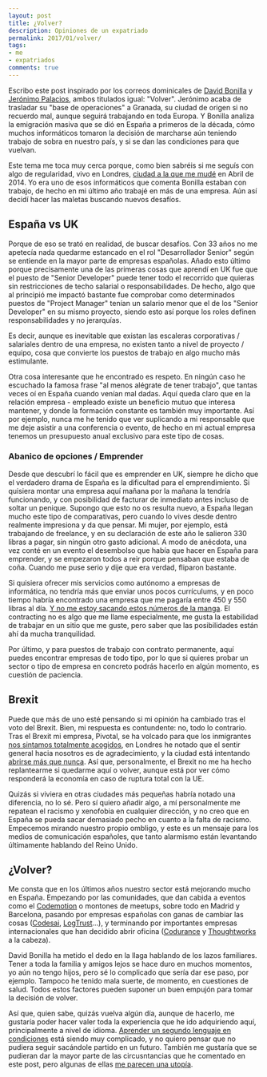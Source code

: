 ```yaml
---
layout: post
title: ¿Volver?
description: Opiniones de un expatriado
permalink: 2017/01/volver/
tags:
- me
- expatriados
comments: true
---
```


Escribo este post inspirado por los correos dominicales de [David Bonilla](http://us2.campaign-archive1.com/?u=374c664073e1a1fa3deca53b4&id=33d5cc4ff8&e=b93d18ec09) y [Jerónimo Palacios](http://us2.campaign-archive1.com/?u=6a0dd93f8651955858ab8633f&id=a9ff5e4957&e=96ff600f8b), ambos titulados igual: "Volver". Jerónimo acaba de trasladar su "base de operaciones" a Granada, su ciudad de origen si no recuerdo mal, aunque seguirá trabajando en toda Europa. Y Bonilla analiza la emigración masiva que se dió en España a primeros de la década, cómo muchos informáticos tomaron la decisión de marcharse aún teniendo trabajo de sobra en nuestro país, y si se dan las condiciones para que vuelvan.

<!--break-->

Este tema me toca muy cerca porque, como bien sabréis si me seguís con algo de regularidad, vivo en Londres, [ciudad a la que me mudé](/2015/04/trabajo-londres/) en Abril de 2014. Yo era uno de esos informáticos que comenta Bonilla estaban con trabajo, de hecho en mi último año trabajé en más de una empresa. Aún así decidí hacer las maletas buscando nuevos desafíos.

##  España vs UK

Porque de eso se trató en realidad, de buscar desafíos. Con 33 años no me apetecía nada quedarme estancado en el rol "Desarrollador Senior" según se entiende en la mayor parte de empresas españolas. Añado esto último porque precisamente una de las primeras cosas que aprendí en UK fue que el puesto de "Senior Developer" puede tener todo el recorrido que quieras sin restricciones de techo salarial o responsabilidades. De hecho, algo que al principió me impactó bastante fue comprobar como determinados puestos de "Project Manager" tenían un salario menor que el de los "Senior Developer" en su mismo proyecto, siendo esto así porque los roles definen responsabilidades y no jerarquías.

Es decir, aunque es inevitable que existan las escaleras corporativas / salariales dentro de una empresa, no existen tanto a nivel de proyecto / equipo, cosa que convierte los puestos de trabajo en algo mucho más estimulante.

Otra cosa interesante que he encontrado es respeto. En ningún caso he escuchado la famosa frase "al menos alégrate de tener trabajo", que tantas veces oí en España cuando venían mal dadas. Aquí queda claro que en la relación empresa - empleado existe un beneficio mutuo que interesa mantener, y donde la formación constante es también muy importante. Así por ejemplo, nunca me he tenido que ver suplicando a mi responsable que me deje asistir a una conferencia o evento, de hecho en mi actual empresa tenemos un presupuesto anual exclusivo para este tipo de cosas.

### Abanico de opciones / Emprender

Desde que descubrí lo fácil que es emprender en UK, siempre he dicho que el verdadero drama de España es la dificultad para el emprendimiento. Si quisiera montar una empresa aquí mañana por la mañana la tendría funcionando, y con posibilidad de facturar de inmediato antes incluso de soltar un penique. Supongo que esto no os resulta nuevo, a España llegan mucho este tipo de comparativas, pero cuando lo vives desde dentro realmente impresiona y da que pensar. Mi mujer, por ejemplo, está trabajando de freelance, y en su declaración de este año le salieron 330 libras a pagar, sin ningún otro gasto adicional. A modo de anécdota, una vez conté en un evento el desembolso que había que hacer en España para emprender, y se empezaron todos a reir porque pensaban que estaba de coña. Cuando me puse serio y dije que era verdad, fliparon bastante.

Si quisiera ofrecer mis servicios como autónomo a empresas de informática, no tendría más que enviar unos pocos currículums, y en poco tiempo habría encontrado una empresa que me pagaría entre 450 y 550 libras al día. [Y no me estoy sacando estos números de la manga](http://www.itjobswatch.co.uk/contracts/london/senior%20developer.do). El contracting no es algo que me llame especialmente, me gusta la estabilidad de trabajar en un sitio que me guste, pero saber que las posibilidades están ahí da mucha tranquilidad.

Por último, y para puestos de trabajo con contrato permanente, aquí puedes encontrar empresas de todo tipo, por lo que si quieres probar un sector o tipo de empresa en concreto podrás hacerlo en algún momento, es cuestión de paciencia.

## Brexit

Puede que más de uno esté pensando si mi opinión ha cambiado tras el voto del Brexit. Bien, mi respuesta es contundente: no, todo lo contrario. Tras el Brexit mi empresa, Pivotal, se ha volcado para que los inmigrantes [nos sintamos totalmente acogidos](https://twitter.com/pivotal/status/798227756156932096), en Londres he notado que el sentir general hacia nosotros es de agradecimiento, y la ciudad está intentando [abrirse más que nunca](https://www.london.gov.uk/about-us/mayor-london/londonisopen). Así que, personalmente, el Brexit no me ha hecho replantearme si quedarme aquí o volver, aunque está por ver cómo responderá la economía en caso de ruptura total con la UE.

Quizás si viviera en otras ciudades más pequeñas habría notado una diferencia, no lo sé. Pero sí quiero añadir algo, a mí personalmente me repatean el racismo y xenofobia en cualquier dirección, y no creo que en España se pueda sacar demasiado pecho en cuanto a la falta de racismo. Empecemos mirando nuestro propio ombligo, y este es un mensaje para los medios de comunicación españoles, que tanto alarmismo están levantando últimamente hablando del Reino Unido.

## ¿Volver?

Me consta que en los últimos años nuestro sector está mejorando mucho en España. Empezando por las comunidades, que dan cabida a eventos como el [Codemotion](/2016/11/codemotion-2016/) o montones de meetups, sobre todo en Madrid y Barcelona, pasando por empresas españolas con ganas de cambiar las cosas ([Codesai](http://www.codesai.com/), [LogTrust](https://www.logtrust.com/en/)...), y terminando por importantes empresas internacionales que han decidido abrir oficina ([Codurance](https://codurance.com/) y [Thoughtworks](https://www.thoughtworks.com/) a la cabeza).

David Bonilla ha metido el dedo en la llaga hablando de los lazos familiares. Tener a toda la familia y amigos lejos se hace duro en muchos momentos, yo aún no tengo hijos, pero sé lo complicado que sería dar ese paso, por ejemplo. Tampoco he tenido mala suerte, de momento, en cuestiones de salud. Todos estos factores pueden suponer un buen empujón para tomar la decisión de volver.

Así que, quien sabe, quizás vuelva algún día, aunque de hacerlo, me gustaría poder hacer valer toda la experiencia que he ido adquiriendo aquí, principalmente a nivel de idioma. [Aprender un segundo lenguaje en condiciones](/2016/12/aprender-ingles/) está siendo muy complicado, y no quiero pensar que no pudiera seguir sacándole partido en un futuro. También me gustaría que se pudieran dar la mayor parte de las circusntancias que he comentado en este post, pero algunas de ellas [me parecen una utopía](http://www.silicon.es/los-emprendedores-lo-tienen-facil-en-espana-infografia-54433).

